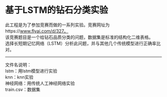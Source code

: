 # 基于LSTM的钻石分类实验
此工程是为了参加竞赛而做的一系列实验。竞赛网址为https://www.flyai.com/d/327。  
该竞赛题目是一个给钻石品质分类的问题，数据集是标准的结构化二维表格。  
选择长短期记忆网络（LSTM）分析此问题，并与其他几个传统模型进行正确率比对。  
***
文件名说明：  
lstm：用lstm模型进行实验  
knn：knn实验  
神经网络：用传统人工神经网络实验  
train.csv：数据集  

